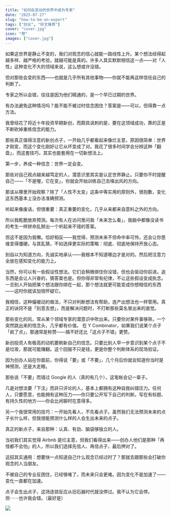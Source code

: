 ```yaml
---
title: "如何在变动的世界中成为专家"
date: "2025-07-27"
slug: "how-to-be-an-expert"
tags: ["创业", "好文推荐"]
cover: "cover.jpg"
icon: "😎"
images: ["cover.jpg"]
---
```

如果这世界是静止不变的，我们对观念的信心就能一路线性上升。某个想法经得起越多样、越严格的考验，就越可能是真的。许多人其实默默相信这一点——对「人性」这种变化不大的领域来说，这么想或许没错。



但对那些会变的东西——也就是几乎所有其他事物——你就不能再这样信任自己的判断了。



专家之所以会错，往往是因为他们精通的，是一个早已过期的世界。



有办法避免这种情况吗？能不能不被过时信念困住？答案是——可以，但得靠一点方法。



我曾经花了将近十年投资早期新创，而颇具讽刺的是，要在这领域成功，靠的正是不断砍掉重练信念的能力。



那些真正值得注意的新创点子，一开始几乎都看起来像烂主意，原因很简单：世界才刚变，而这个变化刚好让它从坏变成了对。我花了很多时间学会分辨这种「翻盘」，而这套技巧，其实也能套用在一切新想法上。



第一步，养成一种信念：世界一定会变。



那些对自己观点越来越笃定的人，潜意识里其实是认定世界静止。只要你不时提醒自己——「不是喔，它在变」，你就会开始训练自己去嗅出风的方向。



那该从哪里开始观察？除了「人性不太变」这条中等实用的原则外，很抱歉，变化这东西基本上没办法准确预测。



听起来像废话，但很重要：真正重要的变化，几乎从来都来自意料之外的方向。



所以我乾脆放弃预测。每次有人在访问里问我「未来怎么看」，我脑中都像没读书的考生一样拼命乱掰出一个听起来不错的答案。



但这不是因为我懒。恰好相反——我觉得，预测未来不但命中率可怜，还会让你思维变得僵硬。与其乱猜，不如选择更实际的策略：彻底、彻底地保持开放心态。



别自以为知道方向，先诚实地承认——我根本不知道哪边才是对的。然后把注意力全放在感知变化的能力上。



当然，你可以有一些假设性想法。它们会稍微绑住你没错，但也会驱动你前进。追东西是会让人兴奋的，猜答案也是。但你得非常有纪律，不让这些假设变成执念。
一旦别人开始把某个想法跟你绑在一起，那个想法就更可能变成你想相信的东西——这时你就该加倍怀疑它。



我相信，这种偏被动的做法，不只对判断想法有帮助，连产出想法也一样管用。真正的诀窍不是「刻意去想」，而是解决问题时，不打断那些莫名冒出来的直觉。



那些变化的风，常从某个领域专家的潜意识中吹出来。只要你对某件事够熟，一个突然跳出来的怪念头，几乎都有价值。
在 Y Combinator，如果我们说某个点子「疯了点」，那通常是称赞——搞不好还比「这点子不错」更赞。



新创投资人有极高的动机要刷新自己的信念。只要比别人早一步意识到某个点子不是垃圾，那就可能赚翻。这个回报不只是钱，更是你整个判断体系的现场验证。



因为创办人站在你面前，你得说「要」或「不要」，几个月后你就会知道你当时是神预测，还是大走眼。



那些说「不要」而错过 Google 的人（真的有几个），这笔帐会记一辈子。



凡是对想法要「下注」而非只评论的人，基本上都拥有这种自我纠错压力。任何人，只要愿意，也能拥有这种压力——你只要公开写下自己的判断。写在有标题、有持久性的地方——你会比闲聊时在意得多。



另一个我很常用的技巧：一开始先看人，不先看点子。虽然我们无法预测未来的点子长什么样，但我很能预测什么样的人会生出未来的点子。



真正的新点子，来自那种：认真、有劲、脑袋够独立的人。



当初我们其实觉得 Airbnb 是烂主意，但我们看得出来——创办人他们是那种「再怪都不会怕」的人，所以我们选择先信人、再信点子，最后押对了。



这招其实通用：想要快一点知道自己什么观念已经过时了？那就去跟那些会打破你观念的人当朋友。



不被自己的专业反困住，已经够难了，而未来只会更难。因为变化不是加速了——变化一直都在加速。



点子会生出点子，这场连锁反应从旧石器时代就没停过。我不认为它会停。
但⋯⋯也许我会错。（最好是）




![](https://prod-files-secure.s3.us-west-2.amazonaws.com/112d0858-5090-4d34-a606-b75eb8d65fd2/46476355-9cf3-4e99-9b7a-3531bc426380/1000202064.png?X-Amz-Algorithm=AWS4-HMAC-SHA256&X-Amz-Content-Sha256=UNSIGNED-PAYLOAD&X-Amz-Credential=ASIAZI2LB466WGVYUKYP%2F20250812%2Fus-west-2%2Fs3%2Faws4_request&X-Amz-Date=20250812T151502Z&X-Amz-Expires=3600&X-Amz-Security-Token=IQoJb3JpZ2luX2VjEM%2F%2F%2F%2F%2F%2F%2F%2F%2F%2F%2FwEaCXVzLXdlc3QtMiJHMEUCICsRfBask1w2%2FOqY6nRu1W0liaX2UKs3mtXxzg7bEWDHAiEA8tYoI398q1NZDiUSgjppcwZcHmgvgY5WUBc3p9Xmu%2BEq%2FwMIGBAAGgw2Mzc0MjMxODM4MDUiDBNsYEtDSwwo3s6yPircAw6khBY9ttOKXtggMqpsKXUvkIaamYrL4m4tUo7uS84VBQ421d4ApyajpHmNvAELAIJXK9%2F18jg6wnL%2FrzoMHdXYVJyR7ArdWI1p0XMkooNDthpOUL9rsHufWVW4FLmtOWpLPUmBlJv7w25tUk0vKeNKztzQdFfKcG7NMawOgql3IdFR4iTVezEdFMshTFFiW5i2S24FU2L2qjx1FPBIbH%2FHngpUpWyqomb9GyMKnk3zA%2B8HIU4BWMzbukwT8uShs%2FupwguqEUWow2FT5NbFIGv9tZmxAIf07xaO3Z06X65nVZjT2K%2FkvDQwUszXkErGjMYGej%2F6%2BBgQJjTQULVCO6TGeLp1%2F0ZG%2Bp5NNp6qY%2F6LdfsZwj8LMUzMYSow1RtwkUYhNnbNrjtlYFSdRrf9pXJo6ie3VomB9SBlrfeWkMl99G5VUaEQtOcctyK5VIkaMdvJrqMa7Kx%2BpOTTacD26ITbcEgq2ur6UZynOs%2Fz29UBxr5FpWrZ9si94fDXL1ay%2FnJxu0fiQxTaP%2BXRz%2BGUS%2B6GuUuDyuEdicB7lVeuE7hMZJ4Z8kqJpsO0ZttwOlcBZpo2I2MWSFLNXagUDJUE8Uk6IkH8OJ9pLAAiKuzUkT1w3e76zNk0S6SUnHM3MNqo7cQGOqUB2q2ISz0mG98kcRg5CHWXxBU%2FwJok571QUAhqAjw0L47iRXkRtIEjXR%2F%2BmVUna%2F%2FFTHPc%2F8i9CRY3UepCosWCWEmMl%2BKf8WN%2F0oBTIbQyf92WGv5WHtYhq7q%2BEG6PCIlVBr9SWdnOoUEoH3iXBMpm0nPKS4H4Es1Zq7v%2Fh3lBy3b1LippPXwMp9ymfGdyaZRFvX0JAL0uYNSpHpsWI3MmtASt7OJN&X-Amz-Signature=2df7ecec842013dd749ac7d8f3c1c42b597598622ef501bdd632bd0595401907&X-Amz-SignedHeaders=host&x-amz-checksum-mode=ENABLED&x-id=GetObject)

